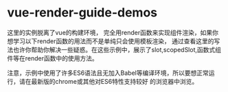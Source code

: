 # vue-render-guide-demos
这里的实例脱离了vue的构建环境， 完全用render函数来实现组件渲染，如果你想学习以下render函数的用法而不是单纯只会使用模板渲染，
通过查看这里的写法也许你帮助你解决一些疑惑。在这些示例中，展示了slot,scopedSlot,函数式组件等在render函数中的使用方法。

注意，示例中使用了许多ES6语法且无加入Babel等编译环境，所以要想正常运行，请在最新版的chrome或其他对ES6特性支持较好
的浏览器中浏览。
